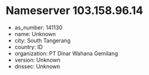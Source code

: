 # Nameserver 103.158.96.14

* as_number: 141130
* name: Unknown
* city: South Tangerang
* country: ID
* organization: PT Dinar Wahana Gemilang
* version: Unknown
* dnssec: Unknown
